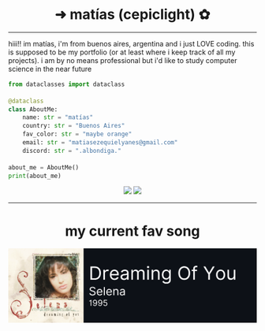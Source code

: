 <h1 align='center'> ➜ matías (cepiclight) ✿ </h1>

***

hiii!! im matías, i'm from buenos aires, argentina and i just LOVE coding. this is supposed to be my portfolio (or at least where i keep track of 
all my projects). i am by no means professional but i'd like to study computer science in the near future

```python
from dataclasses import dataclass

@dataclass
class AboutMe:
    name: str = "matías"
    country: str = "Buenos Aires"
    fav_color: str = "maybe orange"
    email: str = "matiasezequielyanes@gmail.com"
    discord: str = ".albondiga."

about_me = AboutMe()
print(about_me)

```

<div align='center'>
    <img src="https://img.shields.io/badge/-Python-282828%3F?style=for-the-badge&logo=python&logoColor=3776AB&logoSize=auto&color=282828">
    <img src="https://img.shields.io/badge/-JavaScript-282828%3F?style=for-the-badge&logo=javascript&logoColor=F7DF1E&logoSize=auto&color=282828">
</div>

***

<h1 align='center'> my current fav song </h1>
<img src="dreaming_of_you.png" alt="Dreaming Of You - Selena">

